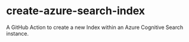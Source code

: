 # create-azure-search-index
A GitHub Action to create a new Index within an Azure Cognitive Search instance.
